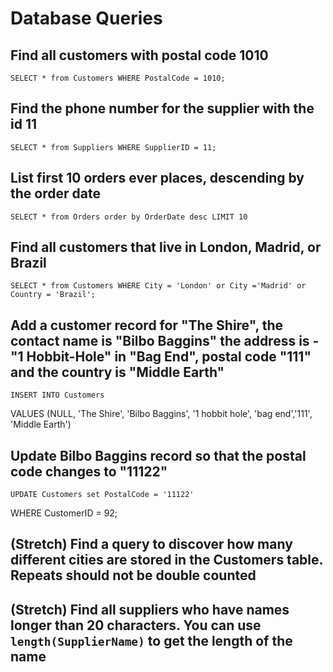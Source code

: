 # Database Queries

## Find all customers with postal code 1010

    SELECT * from Customers WHERE PostalCode = 1010; 

## Find the phone number for the supplier with the id 11

    SELECT * from Suppliers WHERE SupplierID = 11;

## List first 10 orders ever places, descending by the order date

    SELECT * from Orders order by OrderDate desc LIMIT 10

## Find all customers that live in London, Madrid, or Brazil

    SELECT * from Customers WHERE City = 'London' or City ='Madrid' or Country = 'Brazil';

## Add a customer record for "The Shire", the contact name is "Bilbo Baggins" the address is -"1 Hobbit-Hole" in "Bag End", postal code "111" and the country is "Middle Earth"

    INSERT INTO Customers
VALUES (NULL, 'The Shire', 'Bilbo Baggins', '1 hobbit hole', 'bag end','111', 'Middle Earth')

## Update Bilbo Baggins record so that the postal code changes to "11122"

    UPDATE Customers set PostalCode = '11122'
WHERE CustomerID = 92;

## (Stretch) Find a query to discover how many different cities are stored in the Customers table. Repeats should not be double counted

## (Stretch) Find all suppliers who have names longer than 20 characters. You can use `length(SupplierName)` to get the length of the name
